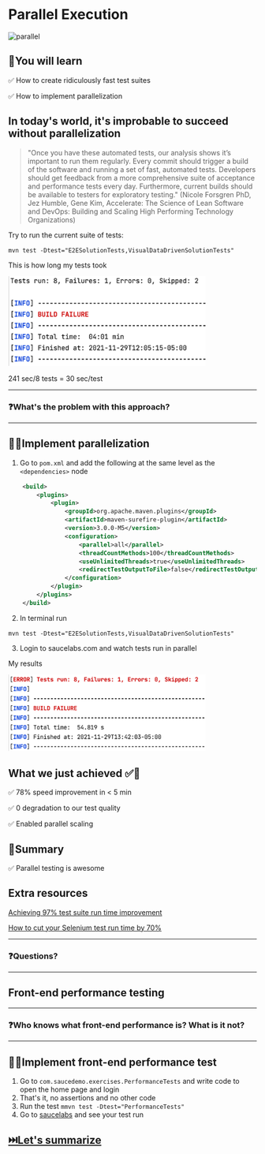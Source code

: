 # Parallel Execution

<img src="https://media.giphy.com/media/3oAt1NNFH378qnqPKM/giphy.gif" alt="parallel" width="400"/>


## 🧠You will learn

✅ How to create ridiculously fast test suites

✅ How to implement parallelization

## In today's world, it's improbable to succeed without parallelization

> "Once you have these automated tests, our analysis shows it’s important to run them regularly. Every commit should trigger a build of the software and running a set of fast, automated tests. Developers should get feedback from a more comprehensive suite of acceptance and performance tests every day. Furthermore, current builds should be available to testers for exploratory testing." (Nicole Forsgren PhD, Jez Humble, Gene Kim, Accelerate: The Science of Lean Software and DevOps: Building and Scaling High Performing Technology Organizations)

Try to run the current suite of tests:

```text
mvn test -Dtest="E2ESolutionTests,VisualDataDrivenSolutionTests"
```

This is how long my tests took

<img src="../images/run-time.jpg" alt="run-time" width="400"/>

241 sec/8 tests = 30 sec/test

---

### ❓What's the problem with this approach?

---

## 🏋️‍♀Implement parallelization

1. Go to `pom.xml` and add the following at the same level as the `<dependencies>` node

```xml
    <build>
        <plugins>
            <plugin>
                <groupId>org.apache.maven.plugins</groupId>
                <artifactId>maven-surefire-plugin</artifactId>
                <version>3.0.0-M5</version>
                <configuration>
                    <parallel>all</parallel>
                    <threadCountMethods>100</threadCountMethods>
                    <useUnlimitedThreads>true</useUnlimitedThreads>
                    <redirectTestOutputToFile>false</redirectTestOutputToFile>
                </configuration>
            </plugin>
        </plugins>
    </build>
```

2. In terminal run 

```text
mvn test -Dtest="E2ESolutionTests,VisualDataDrivenSolutionTests"
```

3. Login to saucelabs.com and watch tests run in parallel

My results

<img src="../images/run-time2.jpg" alt="run-time2" width="400"/>

## What we just achieved ✅💪

✅ 78% speed improvement in < 5 min

✅ 0 degradation to our test quality

✅ Enabled parallel scaling

## 📝Summary

✅ Parallel testing is awesome

## Extra resources

[Achieving 97% test suite run time improvement](https://devops.com/4-steps-to-achieve-a-66-reduction-in-test-run-time/)

[How to cut your Selenium test run time by 70%](https://techbeacon.com/app-dev-testing/how-cut-your-selenium-test-run-time-70)

---

### ❓Questions?

---

## Front-end performance testing

---

### ❓Who knows what front-end performance is? What is it not?

---

## 🏋️‍♀Implement front-end performance test

1. Go to `com.saucedemo.exercises.PerformanceTests` and write code to open the home page and login
2. That's it, no assertions and no other code
3. Run the test `mmvn test -Dtest="PerformanceTests"`
4. Go to [saucelabs](https://saucelabs.com/) and see your test run

## [⏭️Let's summarize](CONCLUSIONS.MD)
